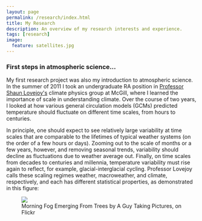 ```yaml
---
layout: page
permalink: /research/index.html
title: My Research
description: An overview of my research interests and experience.
tags: [research]
image:
  feature: satellites.jpg
---
```


### First steps in atmospheric science...

My first research project was also my introduction to atmospheric science. In the summer of 2011 I took an undergraduate RA position in [Professor Shaun Lovejoy's](http://www.physics.mcgill.ca/~gang/Lovejoy.htm) climate physics group at McGill, where I learned the importance of scale in understanding climate. Over the course of two years, I looked at how various general circulation models (GCMs) predicted temperature should fluctuate on different time scales, from hours to centuries. 

In principle, one should expect to see relatively large variability at time scales that are comparable to the lifetimes of typical weather systems (on the order of a few hours or days). Zooming out to the scale of months or a few years, however, and removing seasonal trends, variability should decline as fluctuations due to weather average out. Finally, on time scales from decades to centuries and millennia, temperature variability must rise again to reflect, for example, glacial-interglacial cycling. Professor Lovejoy calls these scaling regimes weather, macroweather, and climate, respectively, and each has different statistical properties, as demonstrated in this figure:

<figure>
	<img src="https://curryja.files.wordpress.com/2013/01/macro.jpg">
	<figcaption>Morning Fog Emerging From Trees by A Guy Taking Pictures, on Flickr</figcaption>
</figure>